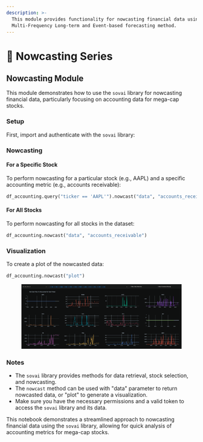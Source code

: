 ```yaml
---
description: >-
  This module provides functionality for nowcasting financial data using a
  Multi-Frequency Long-term and Event-based forecasting method.
---
```


# 🔲 Nowcasting Series

## Nowcasting Module&#x20;

This module demonstrates how to use the `sovai` library for nowcasting financial data, particularly focusing on accounting data for mega-cap stocks.

### Setup

First, import and authenticate with the `sovai` library:

### Nowcasting

#### For a Specific Stock

To perform nowcasting for a particular stock (e.g., AAPL) and a specific accounting metric (e.g., accounts receivable):

```python
df_accounting.query("ticker == 'AAPL'").nowcast("data", "accounts_receivable")
```

#### For All Stocks

To perform nowcasting for all stocks in the dataset:

```python
df_accounting.nowcast("data", "accounts_receivable")
```

### Visualization

To create a plot of the nowcasted data:

```python
df_accounting.nowcast("plot")
```

<figure><img src="../../.gitbook/assets/image (97).png" alt=""><figcaption></figcaption></figure>

### Notes

* The `sovai` library provides methods for data retrieval, stock selection, and nowcasting.
* The `nowcast` method can be used with "data" parameter to return nowcasted data, or "plot" to generate a visualization.
* Make sure you have the necessary permissions and a valid token to access the `sovai` library and its data.

This notebook demonstrates a streamlined approach to nowcasting financial data using the `sovai` library, allowing for quick analysis of accounting metrics for mega-cap stocks.
